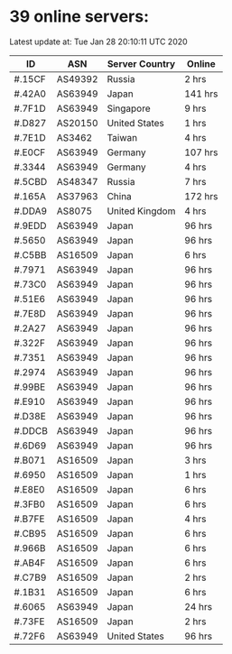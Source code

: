 # 39 online servers:

Latest update at: Tue Jan 28 20:10:11 UTC 2020

| ID | ASN | Server Country | Online |
| -- | --- | -------------- | ------ |
| #.15CF | AS49392 | Russia | 2 hrs |
| #.42A0 | AS63949 | Japan | 141 hrs |
| #.7F1D | AS63949 | Singapore | 9 hrs |
| #.D827 | AS20150 | United States | 1 hrs |
| #.7E1D | AS3462 | Taiwan | 4 hrs |
| #.E0CF | AS63949 | Germany | 107 hrs |
| #.3344 | AS63949 | Germany | 4 hrs |
| #.5CBD | AS48347 | Russia | 7 hrs |
| #.165A | AS37963 | China | 172 hrs |
| #.DDA9 | AS8075 | United Kingdom | 4 hrs |
| #.9EDD | AS63949 | Japan | 96 hrs |
| #.5650 | AS63949 | Japan | 96 hrs |
| #.C5BB | AS16509 | Japan | 6 hrs |
| #.7971 | AS63949 | Japan | 96 hrs |
| #.73C0 | AS63949 | Japan | 96 hrs |
| #.51E6 | AS63949 | Japan | 96 hrs |
| #.7E8D | AS63949 | Japan | 96 hrs |
| #.2A27 | AS63949 | Japan | 96 hrs |
| #.322F | AS63949 | Japan | 96 hrs |
| #.7351 | AS63949 | Japan | 96 hrs |
| #.2974 | AS63949 | Japan | 96 hrs |
| #.99BE | AS63949 | Japan | 96 hrs |
| #.E910 | AS63949 | Japan | 96 hrs |
| #.D38E | AS63949 | Japan | 96 hrs |
| #.DDCB | AS63949 | Japan | 96 hrs |
| #.6D69 | AS63949 | Japan | 96 hrs |
| #.B071 | AS16509 | Japan | 3 hrs |
| #.6950 | AS16509 | Japan | 1 hrs |
| #.E8E0 | AS16509 | Japan | 6 hrs |
| #.3FB0 | AS16509 | Japan | 6 hrs |
| #.B7FE | AS16509 | Japan | 4 hrs |
| #.CB95 | AS16509 | Japan | 6 hrs |
| #.966B | AS16509 | Japan | 6 hrs |
| #.AB4F | AS16509 | Japan | 6 hrs |
| #.C7B9 | AS16509 | Japan | 2 hrs |
| #.1B31 | AS16509 | Japan | 6 hrs |
| #.6065 | AS63949 | Japan | 24 hrs |
| #.73FE | AS16509 | Japan | 2 hrs |
| #.72F6 | AS63949 | United States | 96 hrs |

